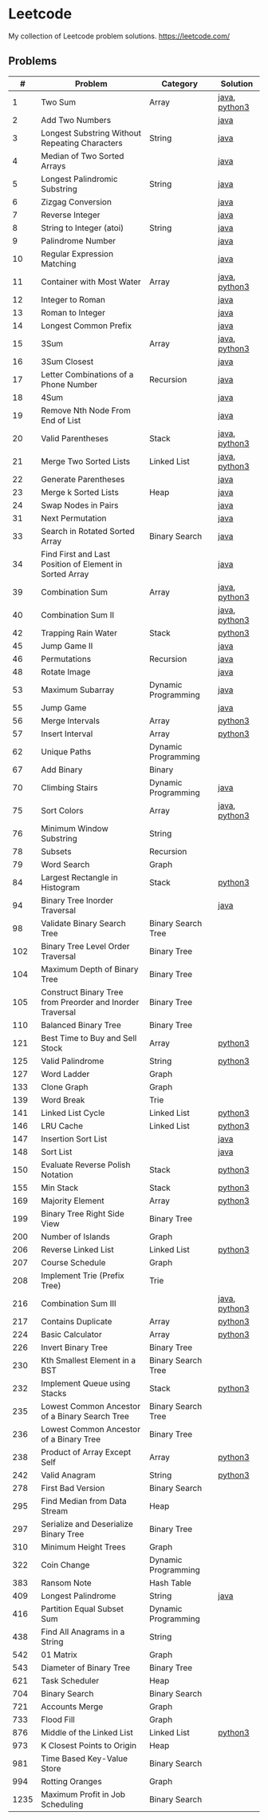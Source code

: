 # Leetcode
My collection of Leetcode problem solutions.
https://leetcode.com/

## Problems
| #    | Problem                                                   | Category            | Solution                                                                                                                                                                                                          |
|------|-----------------------------------------------------------|---------------------|-------------------------------------------------------------------------------------------------------------------------------------------------------------------------------------------------------------------|
| 1    | Two Sum                                                   | Array               | [java](https://github.com/jrandj/leetcode/blob/master/java/src/main/java/leetcode/TwoSum.java), [python3](https://github.com/jrandj/leetcode/blob/master/python/src/two_sum.py)                                   |
| 2    | Add Two Numbers                                           |                     | [java](https://github.com/jrandj/leetcode/blob/master/java/src/main/java/leetcode/AddTwoNumbers.java)                                                                                                             |
| 3    | Longest Substring Without Repeating Characters            | String              | [java](https://github.com/jrandj/leetcode/blob/master/java/src/main/java/leetcode/LengthOfLongestSubstring.java)                                                                                                  |
| 4    | Median of Two Sorted Arrays                               |                     | [java](https://github.com/jrandj/leetcode/blob/master/java/src/main/java/leetcode/MedianOfTwoSortedArrays.java)                                                                                                   |
| 5    | Longest Palindromic Substring                             | String              | [java](https://github.com/jrandj/leetcode/blob/master/java/src/main/java/leetcode/LongestPalindrome.java)                                                                                                         |
| 6    | Zizgag Conversion                                         |                     | [java](https://github.com/jrandj/leetcode/blob/master/java/src/main/java/leetcode/ZigZagConversion.java)                                                                                                          |
| 7    | Reverse Integer                                           |                     | [java](https://github.com/jrandj/leetcode/blob/master/java/src/main/java/leetcode/ReverseInteger.java)                                                                                                            |
| 8    | String to Integer (atoi)                                  | String              | [java](https://github.com/jrandj/leetcode/blob/master/java/src/main/java/leetcode/StringToInteger.java)                                                                                                           |
| 9    | Palindrome Number                                         |                     | [java](https://github.com/jrandj/leetcode/blob/master/java/src/main/java/leetcode/PalindromeNumber.java)                                                                                                          |
| 10   | Regular Expression Matching                               |                     | [java](https://github.com/jrandj/leetcode/blob/master/java/src/main/java/leetcode/RegularExpressionMatching.java)                                                                                                 |
| 11   | Container with Most Water                                 | Array               | [java](https://github.com/jrandj/leetcode/blob/master/java/src/main/java/leetcode/ContainerWithMostWater.java), [python3](https://github.com/jrandj/leetcode/blob/master/python/src/container_with_most_water.py) |
| 12   | Integer to Roman                                          |                     | [java](https://github.com/jrandj/leetcode/blob/master/java/src/main/java/leetcode/IntegerToRoman.java)                                                                                                            |
| 13   | Roman to Integer                                          |                     | [java](https://github.com/jrandj/leetcode/blob/master/java/src/main/java/leetcode/RomanToInteger.java)                                                                                                            |
| 14   | Longest Common Prefix                                     |                     | [java](https://github.com/jrandj/leetcode/blob/master/java/src/main/java/leetcode/LongestCommonPrefix.java)                                                                                                       |
| 15   | 3Sum                                                      | Array               | [java](https://github.com/jrandj/leetcode/blob/master/java/src/main/java/leetcode/ThreeSum.java), [python3](https://github.com/jrandj/leetcode/blob/master/python/src/three_sum.py)                               |
| 16   | 3Sum Closest                                              |                     | [java](https://github.com/jrandj/leetcode/blob/master/java/src/main/java/leetcode/ThreeSumClosest.java)                                                                                                           |
| 17   | Letter Combinations of a Phone Number                     | Recursion           | [java](https://github.com/jrandj/leetcode/blob/master/java/src/main/java/leetcode/LetterCombinationsofaPhoneNumber.java)                                                                                          |
| 18   | 4Sum                                                      |                     | [java](https://github.com/jrandj/leetcode/blob/master/java/src/main/java/leetcode/FourSum.java)                                                                                                                   |
| 19   | Remove Nth Node From End of List                          |                     | [java](https://github.com/jrandj/leetcode/blob/master/java/src/main/java/leetcode/RemoveNthNodeFromEndofList.java)                                                                                                |
| 20   | Valid Parentheses                                         | Stack               | [java](https://github.com/jrandj/leetcode/blob/master/java/src/main/java/leetcode/ValidParentheses.java), [python3](https://github.com/jrandj/leetcode/blob/master/python/src/valid_parentheses.py)               |
| 21   | Merge Two Sorted Lists                                    | Linked List         | [java](https://github.com/jrandj/leetcode/blob/master/java/src/main/java/leetcode/MergeTwoSortedLists.java), [python3](https://github.com/jrandj/leetcode/blob/master/python/src/merge_two_sorted_lists.py)       |
| 22   | Generate Parentheses                                      |                     | [java](https://github.com/jrandj/leetcode/blob/master/java/src/main/java/leetcode/GenerateParentheses.java)                                                                                                       |
| 23   | Merge k Sorted Lists                                      | Heap                | [java](https://github.com/jrandj/leetcode/blob/master/java/src/main/java/leetcode/MergeKSortedLists.java)                                                                                                         |
| 24   | Swap Nodes in Pairs                                       |                     | [java](https://github.com/jrandj/leetcode/blob/master/java/src/main/java/leetcode/SwapNodesInPairs.java)                                                                                                          |
| 31   | Next Permutation                                          |                     | [java](https://github.com/jrandj/leetcode/blob/master/java/src/main/java/leetcode/NextPermutation.java)                                                                                                           |
| 33   | Search in Rotated Sorted Array                            | Binary Search       | [java](https://github.com/jrandj/leetcode/blob/master/java/src/main/java/leetcode/SearchInRotatedSortedArray.java)                                                                                                |
| 34   | Find First and Last Position of Element in Sorted Array   |                     | [java](https://github.com/jrandj/leetcode/blob/master/java/src/main/java/leetcode/FindFirstAndLastPositionOfElementInSortedArrray.java)                                                                           |
| 39   | Combination Sum                                           | Array               | [java](https://github.com/jrandj/leetcode/blob/master/java/src/main/java/leetcode/CombinationSum.java), [python3](https://github.com/jrandj/leetcode/blob/master/python/src/combination_sum.py)                   |
| 40   | Combination Sum II                                        |                     | [java](https://github.com/jrandj/leetcode/blob/master/java/src/main/java/leetcode/CombinationSum2.java), [python3](https://github.com/jrandj/leetcode/blob/master/python/src/combination_sum_2.py)                |
| 42   | Trapping Rain Water                                       | Stack               | [python3](https://github.com/jrandj/leetcode/blob/master/python/src/trapping_rain_water.py)                                                                                                                       |
| 45   | Jump Game II                                              |                     | [java](https://github.com/jrandj/leetcode/blob/master/java/src/main/java/leetcode/JumpGame2.java)                                                                                                                 |
| 46   | Permutations                                              | Recursion           | [java](https://github.com/jrandj/leetcode/blob/master/java/src/main/java/leetcode/Permutations.java)                                                                                                              |
| 48   | Rotate Image                                              |                     | [java](https://github.com/jrandj/leetcode/blob/master/java/src/main/java/leetcode/RotateImage.java)                                                                                                               |
| 53   | Maximum Subarray                                          | Dynamic Programming | [java](https://github.com/jrandj/leetcode/blob/master/java/src/main/java/leetcode/MaximumSubarray.java)                                                                                                           |
| 55   | Jump Game                                                 |                     | [java](https://github.com/jrandj/leetcode/blob/master/java/src/main/java/leetcode/JumpGame.java)                                                                                                                  |
| 56   | Merge Intervals                                           | Array               | [python3](https://github.com/jrandj/leetcode/blob/master/python/src/merge_intervals.py)                                                                                                                           |
| 57   | Insert Interval                                           | Array               | [python3](https://github.com/jrandj/leetcode/blob/master/python/src/insert_interval.py)                                                                                                                           |
| 62   | Unique Paths                                              | Dynamic Programming |                                                                                                                                                                                                                   |
| 67   | Add Binary                                                | Binary              |                                                                                                                                                                                                                   |
| 70   | Climbing Stairs                                           | Dynamic Programming | [java](https://github.com/jrandj/leetcode/blob/master/java/src/main/java/leetcode/ClimbingStairs.java)                                                                                                            |
| 75   | Sort Colors                                               | Array               | [java](https://github.com/jrandj/leetcode/blob/master/java/src/main/java/leetcode/SortColors.java), [python3](https://github.com/jrandj/leetcode/blob/master/python/src/sort_colors.py)                           |
| 76   | Minimum Window Substring                                  | String              |                                                                                                                                                                                                                   |
| 78   | Subsets                                                   | Recursion           |                                                                                                                                                                                                                   |
| 79   | Word Search                                               | Graph               |                                                                                                                                                                                                                   |
| 84   | Largest Rectangle in Histogram                            | Stack               | [python3](https://github.com/jrandj/leetcode/blob/master/python/src/largest_rectangle_in_histogram.py)                                                                                                            |
| 94   | Binary Tree Inorder Traversal                             |                     | [java](https://github.com/jrandj/leetcode/blob/master/java/src/main/java/leetcode/BinaryTreeInorderTraversal.java)                                                                                                |
| 98   | Validate Binary Search Tree                               | Binary Search Tree  |                                                                                                                                                                                                                   |
| 102  | Binary Tree Level Order Traversal                         | Binary Tree         |                                                                                                                                                                                                                   |
| 104  | Maximum Depth of Binary Tree                              | Binary Tree         |                                                                                                                                                                                                                   |
| 105  | Construct Binary Tree from Preorder and Inorder Traversal | Binary Tree         |                                                                                                                                                                                                                   |
| 110  | Balanced Binary Tree                                      | Binary Tree         |                                                                                                                                                                                                                   |
| 121  | Best Time to Buy and Sell Stock                           | Array               | [python3](https://github.com/jrandj/leetcode/blob/master/python/src/best_time_to_buy_and_sell_stock.py)                                                                                                           |
| 125  | Valid Palindrome                                          | String              | [python3](https://github.com/jrandj/leetcode/blob/master/python/src/valid_palindrome.py)                                                                                                                          |
| 127  | Word Ladder                                               | Graph               |                                                                                                                                                                                                                   |
| 133  | Clone Graph                                               | Graph               |                                                                                                                                                                                                                   |
| 139  | Word Break                                                | Trie                |                                                                                                                                                                                                                   |
| 141  | Linked List Cycle                                         | Linked List         | [python3](https://github.com/jrandj/leetcode/blob/master/python/src/linked_list_cycle.py)                                                                                                                         |
| 146  | LRU Cache                                                 | Linked List         | [python3](https://github.com/jrandj/leetcode/blob/master/python/src/LRU_cache.py)                                                                                                                                 |
| 147  | Insertion Sort List                                       |                     | [java](https://github.com/jrandj/leetcode/blob/master/java/src/main/java/leetcode/InsertionSortList.java)                                                                                                         |
| 148  | Sort List                                                 |                     | [java](https://github.com/jrandj/leetcode/blob/master/java/src/main/java/leetcode/SortList.java)                                                                                                                  |
| 150  | Evaluate Reverse Polish Notation                          | Stack               | [python3](https://github.com/jrandj/leetcode/blob/master/python/src/evaluate_reverse_polish_notation.py)                                                                                                          |
| 155  | Min Stack                                                 | Stack               | [python3](https://github.com/jrandj/leetcode/blob/master/python/src/min_stack.py)                                                                                                                                 |
| 169  | Majority Element                                          | Array               | [python3](https://github.com/jrandj/leetcode/blob/master/python/src/majority_element.py)                                                                                                                          |
| 199  | Binary Tree Right Side View                               | Binary Tree         |                                                                                                                                                                                                                   |
| 200  | Number of Islands                                         | Graph               |                                                                                                                                                                                                                   |
| 206  | Reverse Linked List                                       | Linked List         | [python3](https://github.com/jrandj/leetcode/blob/master/python/src/reverse_linked_list.py)                                                                                                                       |
| 207  | Course Schedule                                           | Graph               |                                                                                                                                                                                                                   |
| 208  | Implement Trie (Prefix Tree)                              | Trie                |                                                                                                                                                                                                                   |
| 216  | Combination Sum III                                       |                     | [java](https://github.com/jrandj/leetcode/blob/master/java/src/main/java/leetcode/CombinationSum3.java), [python3](https://github.com/jrandj/leetcode/blob/master/python/src/combination_sum_3.py)                |
| 217  | Contains Duplicate                                        | Array               | [python3](https://github.com/jrandj/leetcode/blob/master/python/src/contains_duplicate.py)                                                                                                                        |
| 224  | Basic Calculator                                          | Array               | [python3](https://github.com/jrandj/leetcode/blob/master/python/src/basic_calculator.py)                                                                                                                          |
| 226  | Invert Binary Tree                                        | Binary Tree         |                                                                                                                                                                                                                   |
| 230  | Kth Smallest Element in a BST                             | Binary Search Tree  |                                                                                                                                                                                                                   |
| 232  | Implement Queue using Stacks                              | Stack               | [python3](https://github.com/jrandj/leetcode/blob/master/python/src/implement_queue_using_stacks.py)                                                                                                              |
| 235  | Lowest Common Ancestor of a Binary Search Tree            | Binary Search Tree  |                                                                                                                                                                                                                   |
| 236  | Lowest Common Ancestor of a Binary Tree                   | Binary Tree         |                                                                                                                                                                                                                   |
| 238  | Product of Array Except Self                              | Array               | [python3](https://github.com/jrandj/leetcode/blob/master/python/src/product_of_array_except_self.py)                                                                                                              |
| 242  | Valid Anagram                                             | String              | [python3](https://github.com/jrandj/leetcode/blob/master/python/src/valid_anagram.py)                                                                                                                             |
| 278  | First Bad Version                                         | Binary Search       |                                                                                                                                                                                                                   |
| 295  | Find Median from Data Stream                              | Heap                |                                                                                                                                                                                                                   |
| 297  | Serialize and Deserialize Binary Tree                     | Binary Tree         |                                                                                                                                                                                                                   |
| 310  | Minimum Height Trees                                      | Graph               |                                                                                                                                                                                                                   |
| 322  | Coin Change                                               | Dynamic Programming |                                                                                                                                                                                                                   |
| 383  | Ransom Note                                               | Hash Table          |                                                                                                                                                                                                                   |
| 409  | Longest Palindrome                                        | String              | [java](https://github.com/jrandj/leetcode/blob/master/java/src/main/java/leetcode/LongestPalindrome.java)                                                                                                         |
| 416  | Partition Equal Subset Sum                                | Dynamic Programming |                                                                                                                                                                                                                   |
| 438  | Find All Anagrams in a String                             | String              |                                                                                                                                                                                                                   |
| 542  | 01 Matrix                                                 | Graph               |                                                                                                                                                                                                                   |
| 543  | Diameter of Binary Tree                                   | Binary Tree         |                                                                                                                                                                                                                   |
| 621  | Task Scheduler                                            | Heap                |                                                                                                                                                                                                                   |
| 704  | Binary Search                                             | Binary Search       |                                                                                                                                                                                                                   |
| 721  | Accounts Merge                                            | Graph               |                                                                                                                                                                                                                   |
| 733  | Flood Fill                                                | Graph               |                                                                                                                                                                                                                   |
| 876  | Middle of the Linked List                                 | Linked List         | [python3](https://github.com/jrandj/leetcode/blob/master/python/src/middle_of_the_linked_list.py)                                                                                                                 |
| 973  | K Closest Points to Origin                                | Heap                |                                                                                                                                                                                                                   |
| 981  | Time Based Key-Value Store                                | Binary Search       |                                                                                                                                                                                                                   |
| 994  | Rotting Oranges                                           | Graph               |                                                                                                                                                                                                                   |
| 1235 | Maximum Profit in Job Scheduling                          | Binary Search       |                                                                                                                                                                                                                   |